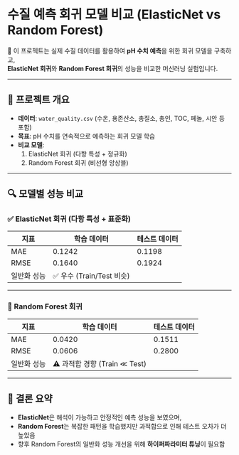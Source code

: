 # 수질 예측 회귀 모델 비교 (ElasticNet vs Random Forest)

📘 이 프로젝트는 실제 수질 데이터를 활용하여 **pH 수치 예측**을 위한 회귀 모델을 구축하고,  
**ElasticNet 회귀**와 **Random Forest 회귀**의 성능을 비교한 머신러닝 실험입니다.

---

## 🧪 프로젝트 개요

- **데이터**: `water_quality.csv` (수온, 용존산소, 총질소, 총인, TOC, 페놀, 시안 등 포함)
- **목표**: pH 수치를 연속적으로 예측하는 회귀 모델 학습
- **비교 모델**:
  1. ElasticNet 회귀 (다항 특성 + 정규화)
  2. Random Forest 회귀 (비선형 앙상블)

---

## 🔍 모델별 성능 비교

### ✅ ElasticNet 회귀 (다항 특성 + 표준화)

| 지표       | 학습 데이터 | 테스트 데이터 |
|------------|--------------|----------------|
| MAE        | 0.1242       | 0.1198         |
| RMSE       | 0.1640       | 0.1924         |
| 일반화 성능 | ✅ 우수 (Train/Test 비슷) |

---

### 🌲 Random Forest 회귀

| 지표       | 학습 데이터 | 테스트 데이터 |
|------------|--------------|----------------|
| MAE        | 0.0420       | 0.1511         |
| RMSE       | 0.0606       | 0.2800         |
| 일반화 성능 | ⚠️ 과적합 경향 (Train ≪ Test) |

---

## 🧠 결론 요약

- **ElasticNet**은 해석이 가능하고 안정적인 예측 성능을 보였으며,  
- **Random Forest**는 복잡한 패턴을 학습했지만 과적합으로 인해 테스트 오차가 더 높았음  
- 향후 Random Forest의 일반화 성능 개선을 위해 **하이퍼파라미터 튜닝**이 필요함


